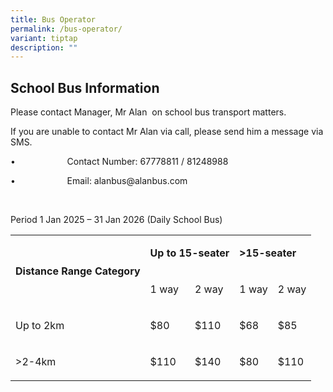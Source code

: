 ```yaml
---
title: Bus Operator
permalink: /bus-operator/
variant: tiptap
description: ""
---
```

<h2>School Bus Information</h2>
<p>Please contact Manager, Mr Alan&nbsp; on school bus transport matters.</p>
<p>If you are unable to contact Mr Alan via call, please send him a message
via SMS.</p>
<p>•&nbsp;&nbsp;&nbsp;&nbsp;&nbsp;&nbsp;&nbsp;&nbsp;&nbsp;&nbsp;&nbsp;&nbsp;&nbsp;&nbsp;&nbsp;&nbsp;&nbsp;&nbsp;&nbsp;&nbsp;
Contact Number: 67778811 / 81248988</p>
<p>•&nbsp;&nbsp;&nbsp;&nbsp;&nbsp;&nbsp;&nbsp;&nbsp;&nbsp;&nbsp;&nbsp;&nbsp;&nbsp;&nbsp;&nbsp;&nbsp;&nbsp;&nbsp;&nbsp;&nbsp;
Email: <a rel="noopener noreferrer nofollow" target="_blank">alanbus@alanbus.com</a>
</p>
<p>&nbsp;</p>
<p>Period 1 Jan 2025 – 31 Jan 2026 (Daily School Bus)</p>
<table style="minWidth: 125px">
<colgroup>
<col>
<col>
<col>
<col>
<col>
</colgroup>
<tbody>
<tr>
<td rowspan="2" colspan="1">
<p><strong>Distance Range Category</strong>
</p>
</td>
<td rowspan="1" colspan="2">
<p><strong>Up to 15-seater</strong>
</p>
</td>
<td rowspan="1" colspan="2">
<p><strong>&gt;15-seater</strong>
</p>
</td>
</tr>
<tr>
<td rowspan="1" colspan="1">
<p>1 way</p>
</td>
<td rowspan="1" colspan="1">
<p>2 way</p>
</td>
<td rowspan="1" colspan="1">
<p>1 way</p>
</td>
<td rowspan="1" colspan="1">
<p>2 way</p>
</td>
</tr>
<tr>
<td rowspan="1" colspan="1">
<p>Up to 2km</p>
</td>
<td rowspan="1" colspan="1">
<p>$80</p>
</td>
<td rowspan="1" colspan="1">
<p>$110</p>
</td>
<td rowspan="1" colspan="1">
<p>$68</p>
</td>
<td rowspan="1" colspan="1">
<p>$85</p>
</td>
</tr>
<tr>
<td rowspan="1" colspan="1">
<p>&gt;2-4km</p>
</td>
<td rowspan="1" colspan="1">
<p>$110</p>
</td>
<td rowspan="1" colspan="1">
<p>$140</p>
</td>
<td rowspan="1" colspan="1">
<p>$80</p>
</td>
<td rowspan="1" colspan="1">
<p>$110</p>
</td>
</tr>
</tbody>
</table>
<p></p>